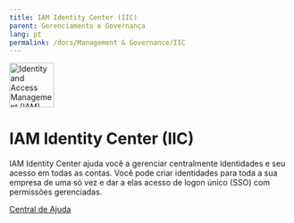 ```yaml
---
title: IAM Identity Center (IIC)
parent: Gerenciamento e Governança
lang: pt
permalink: /docs/Management & Governance/IIC
---
```


<img src="https://res-static.hc-cdn.cn/cloudbu-site/public/product-banner-icon/ManagementGovernance/IAM.png" width="80" height="80" alt="Identity and Access Management (IAM)">

# IAM Identity Center (IIC)

IAM Identity Center ajuda você a gerenciar centralmente identidades e seu acesso em todas as contas. Você pode criar identidades para toda a sua empresa de uma só vez e dar a elas acesso de logon único (SSO) com permissões gerenciadas.

[Central de Ajuda](https://support.huaweicloud.com/intl/pt-br/identitycenter/index.html)
